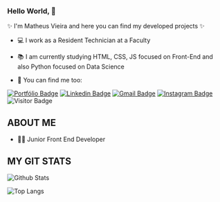 ### Hello World, 👋


✨ I'm Matheus Vieira and here you can find my developed projects ✨


- 💻 I work as a Resident Technician at a Faculty
- 📚 I am currently studying HTML, CSS, JS focused on Front-End and also Python focused on Data Science

- 📍 You can find me too:


[![Portfólio Badge](https://img.shields.io/badge/Portfólio-portfoliomatheus.app-black)](https://portfoliomatheus-v2.netlify.app/)
[![Linkedin Badge](https://img.shields.io/badge/-LinkedIn-blue?style=flat-square&logo=Linkedin&logoColor=white&link=https://www.linkedin.com/in/matheus-vieira-53aaa7188/)](https://www.linkedin.com/in/matheus-vieira-53aaa7188/)
[![Gmail Badge](https://img.shields.io/badge/-Gmail-c14438?style=flat-square&logo=Gmail&logoColor=white&link=mvdias20@gmail.com)](mailto:mvdias20@gmail.com)
[![Instagram Badge](https://img.shields.io/badge/-matheus_diaz20-ff69b4?style=plastic-square&logo=instagram&logoColor=white&link=https://instagram.com/matheus_diaz20/)](https://instagram.com/matheus_diaz20)
![Visitor Badge](https://visitor-badge.laobi.icu/badge?page_id=matheusdias20)

## ABOUT ME
- 👨‍💻 Junior Front End Developer


## MY GIT STATS
![Github Stats](https://github-readme-stats.vercel.app/api?username=matheusdias20&count_private=true&show_icons=true&include_all_commits=true)

![Top Langs](https://github-readme-stats.vercel.app/api/top-langs/?username=matheusdias20&hide=TeX&layout=compact)

